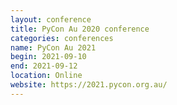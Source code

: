 ```yaml
---
layout: conference
title: PyCon Au 2020 conference
categories: conferences
name: PyCon Au 2021
begin: 2021-09-10
end: 2021-09-12
location: Online
website: https://2021.pycon.org.au/
---
```


